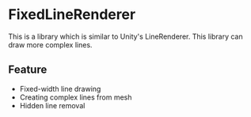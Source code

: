 # FixedLineRenderer
This is a library which is similar to Unity's LineRenderer. This library can draw more complex lines.

## Feature
* Fixed-width line drawing
* Creating complex lines from mesh
* Hidden line removal
